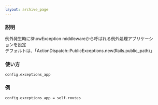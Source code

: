 ```yaml
---
layout: archive_page
---
```

### 説明
例外発生時にShowException middlewareから呼ばれる例外処理アプリケーションを設定  
デフォルトは、「ActionDispatch::PublicExceptions.new(Rails.public_path)」

### 使い方
    config.exceptions_app

### 例
    config.exceptions_app = self.routes